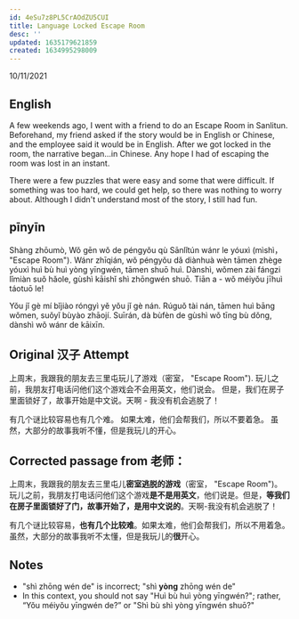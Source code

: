 ```yaml
---
id: 4eSu7z8PL5CrAOdZU5CUI
title: Language Locked Escape Room
desc: ''
updated: 1635179621859
created: 1634995298009
---
```


10/11/2021

## English

A few weekends ago, I went with a friend to do an Escape Room in Sanlitun. Beforehand, my friend asked if the story would be in English or Chinese, and the employee said it would be in English. After we got locked in the room, the narrative began...in Chinese. Any hope I had of escaping the room was lost in an instant.

There were a few puzzles that were easy and some that were difficult. If something was too hard, we could get help, so there was nothing to worry about. Although I didn't understand most of the story, I still had fun.

## pīnyīn

Shàng zhōumò, Wǒ gēn wǒ de péngyǒu qù Sānlǐtún wánr le yóuxì (mìshì， "Escape Room"). Wánr zhīqián, wǒ péngyǒu dǎ diànhuà wèn tāmen zhège yóuxì huì bù huì yòng yīngwén, tāmen shuō huì. Dànshì, wǒmen zài fángzi lǐmiàn suǒ hǎole, gùshì kāishǐ shì zhōngwén shuō. Tiān a - wǒ méiyǒu jīhuì táotuō le!

Yǒu jǐ gè mí bǐjiào róngyì yě yǒu jǐ gè nán. Rúguǒ tài nán, tāmen huì bāng wǒmen, suǒyǐ bùyào zhāojí. Suīrán, dà bùfèn de gùshì wǒ tīng bù dǒng, dànshì wǒ wánr de kāixīn.

## Original 汉子 Attempt

上周末，我跟我的朋友去三里屯玩儿了游戏（密室， "Escape Room"). 玩儿之前，我朋友打电话问他们这个游戏会不会用英文，他们说会。 但是，我们在房子里面锁好了，故事开始是中文说。天啊 - 我没有机会逃脱了！

有几个谜比较容易也有几个难。 如果太难，他们会帮我们，所以不要着急。 虽然，大部分的故事我听不懂，但是我玩儿的开心。

## Corrected passage from 老师：

上周末，我跟我的朋友去三里屯儿**密室逃脱的游戏**（密室， "Escape Room")。玩儿之前，我朋友打电话问他们这个游戏**是不是用英文**，他们说是。但是，**等我们在房子里面锁好了门，故事开始了，是用中文说的**。天啊-我没有机会逃脱了！ 

有几个谜比较容易，**也有几个比较难**。如果太难，他们会帮我们，所以不用着急。
虽然，大部分的故事我听不太懂，但是我玩儿的**很**开心。

## Notes

- "shì zhōng wén de" is incorrect; "shì **yòng** zhōng wén de"
- In this context, you should not say "Huì bù huì yòng yīngwén?"; rather, “Yǒu méiyǒu yīngwén de?” or "Shì bù shì yòng yīngwén shuō?"

